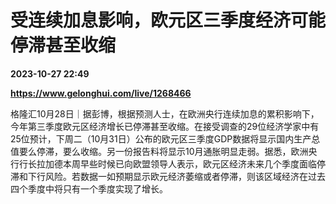 # 受连续加息影响，欧元区三季度经济可能停滞甚至收缩

**2023-10-27 22:49**

**https://www.gelonghui.com/live/1268466**

格隆汇10月28日｜据彭博，根据预测人士，在欧洲央行连续加息的累积影响下，今年第三季度欧元区经济增长已停滞甚至收缩。在接受调查的29位经济学家中有25位预计，下周二（10月31日）公布的欧元区三季度GDP数据将显示国内生产总值要么停滞，要么收缩。另一份报告料将显示10月通胀明显走弱。据悉，欧洲央行行长拉加德本周早些时候已向欧盟领导人表示，欧元区经济未来几个季度面临停滞和下行风险。若数据一如预期显示欧元经济萎缩或者停滞，则该区域经济在过去四个季度中将只有一个季度实现了增长。